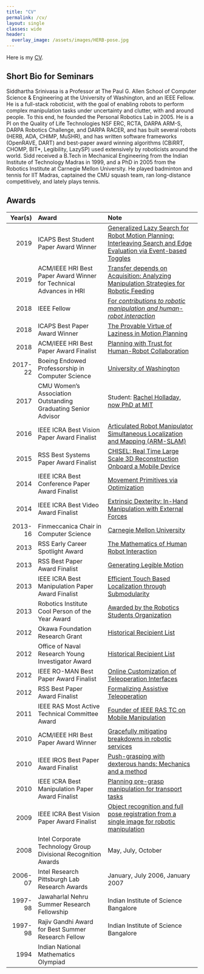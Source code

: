 ```yaml
---
title: "CV"
permalink: /cv/
layout: single
classes: wide
header:
  overlay_image: /assets/images/HERB-pose.jpg
---
```

Here is my [CV](SiddharthaSrinivasaCV.pdf).


## Short Bio for Seminars
Siddhartha Srinivasa is a Professor at The Paul G. Allen School of Computer Science & Engineering at the University of Washington, and an IEEE Fellow. He is a full-stack roboticist, with the goal of enabling robots to perform complex manipulation tasks under uncertainty and clutter, with and around people. To this end, he founded the Personal Robotics Lab in 2005. He is a PI on the Quality of Life Technologies NSF ERC, RCTA, DARPA ARM-S, DARPA Robotics Challenge, and DARPA RACER, and has built several robots (HERB, ADA, CHIMP, MuSHR), and has written software frameworks (OpenRAVE, DART) and best-paper award winning algorithms (CBiRRT, CHOMP, BIT*, Legibility, LazySP) used extensively by roboticists around the world. Sidd received a B.Tech in Mechanical Engineering from the Indian Institute of Technology Madras in 1999, and a PhD in 2005 from the Robotics Institute at Carnegie Mellon University. He played badminton and tennis for IIT Madras, captained the CMU squash team, ran long-distance competitively, and lately plays tennis.

## Awards


| Year(s)   |Award           | Note  |
|----------:|:---------------|:------|
|2019|ICAPS Best Student Paper Award Winner|[Generalized Lazy Search for Robot Motion Planning: Interleaving Search and Edge Evaluation via Event-based Toggles](https://personalrobotics.cs.washington.edu/publications/mandalika2019gls.pdf)|
|2019|ACM/IEEE HRI Best Paper Award Winner for Technical Advances in HRI|[Transfer depends on Acquisition: Analyzing Manipulation Strategies for Robotic Feeding](https://personalrobotics.cs.washington.edu/publications/gallenberger2019skewering.pdf)|
|2018       |IEEE Fellow     |[For _contributions to robotic manipulation and human-robot interaction_](https://www.washington.edu/news/2017/11/28/two-uw-professors-elevated-to-ieee-fellows/)|
|2018|ICAPS Best Paper Award Winner|[The Provable Virtue of Laziness in Motion Planning](https://personalrobotics.cs.washington.edu/publications/haghtalab2018laziness.pdf)|
|2018| ACM/IEEE HRI Best Paper Award Finalist|[Planning with Trust for Human-Robot Collaboration](https://personalrobotics.cs.washington.edu/publications/chen2018trust.pdf)|
|2017-22|Boeing Endowed Professorship in Computer Science|[University of Washington](https://news.cs.washington.edu/2017/01/17/senior-faculty-hires-sidd-srinivasa-and-michael-taylor-set-to-advance-uws-leadership-in-robotics-and-computer-engineering-research/)|
|2017|CMU Women’s Association Outstanding Graduating Senior Advisor| Student: [Rachel Holladay, now PhD at MIT](http://people.csail.mit.edu/rholladay/)|
|2016|IEEE ICRA Best Vision Paper Award Finalist| [Articulated Robot Manipulator Simultaneous Localization and Mapping (ARM-SLAM)](https://personalrobotics.cs.washington.edu/publications/klingensmith2016armslamconf.pdf)|
|2015| RSS Best Systems Paper Award Finalist | [CHISEL: Real Time Large Scale 3D Reconstruction Onboard a Mobile Device](https://personalrobotics.cs.washington.edu/publications/klingensmith2015chisel.pdf)|
|2014|IEEE ICRA Best Conference Paper Award Finalist| [Movement Primitives via Optimization](https://personalrobotics.cs.washington.edu/publications/dragan2015dmp.pdf)|
|2014|IEEE ICRA Best Video Award Finalist|[Extrinsic Dexterity: In-Hand Manipulation with External Forces](https://personalrobotics.cs.washington.edu/publications/chavandafle2014extrinsic.pdf)|
|2013-16|Finmeccanica Chair in Computer Science| [Carnegie Mellon University](http://www.cs.cmu.edu/~scsfacts/finmec.html)|
|2013| RSS Early Career Spotlight Award | [The Mathematics of Human Robot Interaction](http://rss2013.robotics.tu-berlin.de/index.php/early-career.html)|
|2013|RSS Best Paper Award Finalist| [Generating Legible Motion](https://personalrobotics.cs.washington.edu/publications/dragan2013legible.pdf)|
|2013|IEEE ICRA Best Manipulation Paper Award Finalist| [Efficient Touch Based Localization through Submodularity](https://personalrobotics.cs.washington.edu/publications/javdani2013tactile.pdf)|
|2013| Robotics Institute Cool Person of the Year Award|[Awarded by the Robotics Students Organization](https://roboorg.ri.cmu.edu/)|
|2012| Okawa Foundation Research Grant| [Historical Recipient List](http://www.okawa-foundation.or.jp/en/activities/research_grant/list_2012.html) |
|2012| Office of Naval Research Young Investigator Award|[Historical Recipient List](https://www.onr.navy.mil/en/Science-Technology/Directorates/office-research-discovery-invention/Sponsored-Research/YIP/2012-young-investigator-recipients)|
|2012| IEEE RO-MAN Best Paper Award Finalist| [Online Customization of Teleoperation Interfaces](https://personalrobotics.cs.washington.edu/publications/dragan2012custom.pdf)|
|2012| RSS Best Paper Award Finalist| [Formalizing Assistive Teleoperation](https://personalrobotics.cs.washington.edu/publications/dragan2012formalizing.pdf)|
|2011| IEEE RAS Most Active Technical Committee Award| [Founder of IEEE RAS TC on Mobile Manipulation](http://www.ieee-ras.org/mobile-manipulation)| 
|2010| ACM/IEEE HRI Best Paper Award Winner| [Gracefully mitigating breakdowns in robotic services](https://personalrobotics.cs.washington.edu/publications/lee2010gracefully.pdf)|
|2010|IEEE IROS Best Paper Award Finalist| [Push-grasping with dexterous hands: Mechanics and a method](https://personalrobotics.cs.washington.edu/publications/dogar2010pushgrasp.pdf)|
|2010|IEEE ICRA Best Manipulation Paper Award Finalist| [Planning pre-grasp manipulation for transport tasks](https://personalrobotics.cs.washington.edu/publications/chang2010pregrasp.pdf)|
|2009| IEEE ICRA Best Vision Paper Award Finalist| [Object recognition and full pose registration from a single image for robotic manipulation](https://personalrobotics.cs.washington.edu/publications/collet2009object.pdf)|
|2008| Intel Corporate Technology Group Divisional Recognition Awards| May, July, October|
|2006-07| Intel Research Pittsburgh Lab Research Awards| January, July 2006, January 2007|
|1997-98| Jawaharlal Nehru Summer Research Fellowship| Indian Institute of Science Bangalore|
|1997-98| Rajiv Gandhi Award for Best Summer Research Fellow| Indian Institute of Science Bangalore|
|1994| Indian National Mathematics Olympiad||

